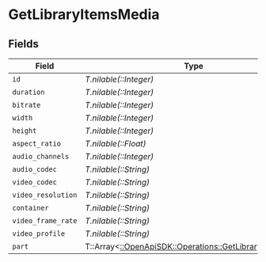 # GetLibraryItemsMedia


## Fields

| Field                                                                                                     | Type                                                                                                      | Required                                                                                                  | Description                                                                                               | Example                                                                                                   |
| --------------------------------------------------------------------------------------------------------- | --------------------------------------------------------------------------------------------------------- | --------------------------------------------------------------------------------------------------------- | --------------------------------------------------------------------------------------------------------- | --------------------------------------------------------------------------------------------------------- |
| `id`                                                                                                      | *T.nilable(::Integer)*                                                                                    | :heavy_minus_sign:                                                                                        | N/A                                                                                                       | 119534                                                                                                    |
| `duration`                                                                                                | *T.nilable(::Integer)*                                                                                    | :heavy_minus_sign:                                                                                        | N/A                                                                                                       | 11558112                                                                                                  |
| `bitrate`                                                                                                 | *T.nilable(::Integer)*                                                                                    | :heavy_minus_sign:                                                                                        | N/A                                                                                                       | 25025                                                                                                     |
| `width`                                                                                                   | *T.nilable(::Integer)*                                                                                    | :heavy_minus_sign:                                                                                        | N/A                                                                                                       | 3840                                                                                                      |
| `height`                                                                                                  | *T.nilable(::Integer)*                                                                                    | :heavy_minus_sign:                                                                                        | N/A                                                                                                       | 2072                                                                                                      |
| `aspect_ratio`                                                                                            | *T.nilable(::Float)*                                                                                      | :heavy_minus_sign:                                                                                        | N/A                                                                                                       | 1.85                                                                                                      |
| `audio_channels`                                                                                          | *T.nilable(::Integer)*                                                                                    | :heavy_minus_sign:                                                                                        | N/A                                                                                                       | 6                                                                                                         |
| `audio_codec`                                                                                             | *T.nilable(::String)*                                                                                     | :heavy_minus_sign:                                                                                        | N/A                                                                                                       | eac3                                                                                                      |
| `video_codec`                                                                                             | *T.nilable(::String)*                                                                                     | :heavy_minus_sign:                                                                                        | N/A                                                                                                       | hevc                                                                                                      |
| `video_resolution`                                                                                        | *T.nilable(::String)*                                                                                     | :heavy_minus_sign:                                                                                        | N/A                                                                                                       | 4k                                                                                                        |
| `container`                                                                                               | *T.nilable(::String)*                                                                                     | :heavy_minus_sign:                                                                                        | N/A                                                                                                       | mkv                                                                                                       |
| `video_frame_rate`                                                                                        | *T.nilable(::String)*                                                                                     | :heavy_minus_sign:                                                                                        | N/A                                                                                                       | 24p                                                                                                       |
| `video_profile`                                                                                           | *T.nilable(::String)*                                                                                     | :heavy_minus_sign:                                                                                        | N/A                                                                                                       | main 10                                                                                                   |
| `part`                                                                                                    | T::Array<[::OpenApiSDK::Operations::GetLibraryItemsPart](../../models/operations/getlibraryitemspart.md)> | :heavy_minus_sign:                                                                                        | N/A                                                                                                       |                                                                                                           |